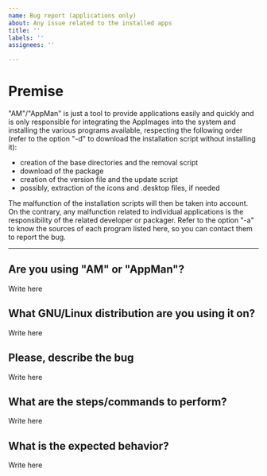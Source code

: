 ```yaml
---
name: Bug report (applications only)
about: Any issue related to the installed apps
title: ''
labels: ''
assignees: ''

---
```


# Premise
"AM"/"AppMan" is just a tool to provide applications easily and quickly and is only responsible for integrating the AppImages into the system and installing the various programs available, respecting the following order (refer to the option "-d" to download the installation script without installing it):
- creation of the base directories and the removal script
- download of the package
- creation of the version file and the update script
- possibly, extraction of the icons and .desktop files, if needed

The malfunction of the installation scripts will then be taken into account. On the contrary, any malfunction related to individual applications is the responsibility of the related developer or packager. Refer to the option "-a" to know the sources of each program listed here, so you can contact them to report the bug.

--------------------------------------------------

## Are you using "AM" or "AppMan"?

Write here

## What GNU/Linux distribution are you using it on?

Write here

## Please, describe the bug

Write here

## What are the steps/commands to perform?

Write here

## What is the expected behavior?

Write here
